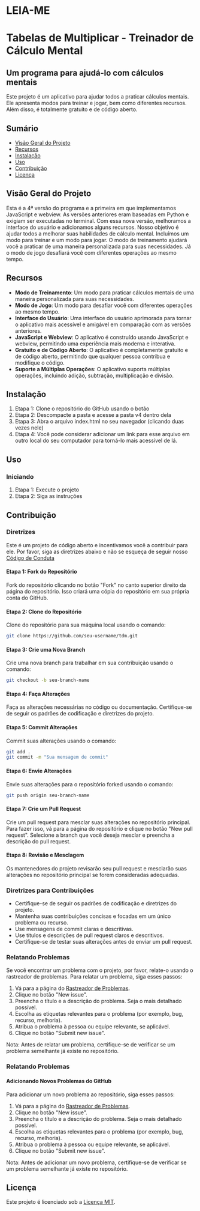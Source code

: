 # LEIA-ME

Tabelas de Multiplicar - Treinador de Cálculo Mental
================

Um programa para ajudá-lo com cálculos mentais
-------------------

Este projeto é um aplicativo para ajudar todos a praticar cálculos mentais. Ele apresenta modos para treinar e jogar, bem como diferentes recursos. Além disso, é totalmente gratuito e de código aberto.

Sumário
-----------------

* [Visão Geral do Projeto](#visão-geral-do-projeto)
* [Recursos](#recursos)
* [Instalação](#instalação)
* [Uso](#uso)
* [Contribuição](#contribuição)
* [Licença](#licença)

Visão Geral do Projeto
----------------

Esta é a 4ª versão do programa e a primeira em que implementamos JavaScript e webview. As versões anteriores eram baseadas em Python e exigiam ser executadas no terminal. Com essa nova versão, melhoramos a interface do usuário e adicionamos alguns recursos. Nosso objetivo é ajudar todos a melhorar suas habilidades de cálculo mental. Incluímos um modo para treinar e um modo para jogar. O modo de treinamento ajudará você a praticar de uma maneira personalizada para suas necessidades. Já o modo de jogo desafiará você com diferentes operações ao mesmo tempo.

Recursos
--------
* **Modo de Treinamento**: Um modo para praticar cálculos mentais de uma maneira personalizada para suas necessidades.
* **Modo de Jogo**: Um modo para desafiar você com diferentes operações ao mesmo tempo.
* **Interface do Usuário**: Uma interface do usuário aprimorada para tornar o aplicativo mais acessível e amigável em comparação com as versões anteriores.
* **JavaScript e Webview**: O aplicativo é construído usando JavaScript e webview, permitindo uma experiência mais moderna e interativa.
* **Gratuito e de Código Aberto**: O aplicativo é completamente gratuito e de código aberto, permitindo que qualquer pessoa contribua e modifique o código.
* **Suporte a Múltiplas Operações**: O aplicativo suporta múltiplas operações, incluindo adição, subtração, multiplicação e divisão.
<!-- * **Dificuldade Personalizável**: O aplicativo permite que os usuários personalizem o nível de dificuldade dos cálculos, tornando-o adequado para usuários de todas as idades e níveis de habilidade. -->
<!-- * **Rastreamento de Pontuação**: O aplicativo rastreia a pontuação e o progresso do usuário, fornecendo um senso de realização e motivação para melhorar. -->

Instalação
------------

1. Etapa 1: Clone o repositório do GitHub usando o botão
2. Etapa 2: Descompacte a pasta e acesse a pasta v4 dentro dela
3. Etapa 3: Abra o arquivo index.html no seu navegador (clicando duas vezes nele)
4. Etapa 4: Você pode considerar adicionar um link para esse arquivo em outro local do seu computador para torná-lo mais acessível de lá.

Uso
-----

### Iniciando

1. Etapa 1: Execute o projeto
2. Etapa 2: Siga as instruções

Contribuição
------------

### Diretrizes

Este é um projeto de código aberto e incentivamos você a contribuir para ele. Por favor, siga as diretrizes abaixo e não se esqueça de seguir nosso [Código de Conduta](https://github.com/TdM/blob/main/CODE_OF_CONDUCT.md)

#### Etapa 1: Fork do Repositório

Fork do repositório clicando no botão "Fork" no canto superior direito da página do repositório. Isso criará uma cópia do repositório em sua própria conta do GitHub.

#### Etapa 2: Clone do Repositório

Clone do repositório para sua máquina local usando o comando:

```bash
git clone https://github.com/seu-username/tdm.git
```

#### Etapa 3: Crie uma Nova Branch

Crie uma nova branch para trabalhar em sua contribuição usando o comando:

```bash
git checkout -b seu-branch-name
```

#### Etapa 4: Faça Alterações

Faça as alterações necessárias no código ou documentação. Certifique-se de seguir os padrões de codificação e diretrizes do projeto.

#### Etapa 5: Commit Alterações

Commit suas alterações usando o comando:

```bash
git add .
git commit -m "Sua mensagem de commit"
```

#### Etapa 6: Envie Alterações

Envie suas alterações para o repositório forked usando o comando:

```bash
git push origin seu-branch-name
```

#### Etapa 7: Crie um Pull Request

Crie um pull request para mesclar suas alterações no repositório principal. Para fazer isso, vá para a página do repositório e clique no botão "New pull request". Selecione a branch que você deseja mesclar e preencha a descrição do pull request.

#### Etapa 8: Revisão e Mesclagem

Os mantenedores do projeto revisarão seu pull request e mesclarão suas alterações no repositório principal se forem consideradas adequadas.

### Diretrizes para Contribuições

* Certifique-se de seguir os padrões de codificação e diretrizes do projeto.
* Mantenha suas contribuições concisas e focadas em um único problema ou recurso.
* Use mensagens de commit claras e descritivas.
* Use títulos e descrições de pull request claros e descritivos.
* Certifique-se de testar suas alterações antes de enviar um pull request.

### Relatando Problemas

Se você encontrar um problema com o projeto, por favor, relate-o usando o rastreador de problemas. Para relatar um problema, siga esses passos:

1. Vá para a página do [Rastreador de Problemas](https://github.com/joanalnu/tdm/issues).
2. Clique no botão "New issue".
3. Preencha o título e a descrição do problema. Seja o mais detalhado possível.
4. Escolha as etiquetas relevantes para o problema (por exemplo, bug, recurso, melhoria).
5. Atribua o problema à pessoa ou equipe relevante, se aplicável.
6. Clique no botão "Submit new issue".

Nota: Antes de relatar um problema, certifique-se de verificar se um problema semelhante já existe no repositório.

### Relatando Problemas
#### Adicionando Novos Problemas do GitHub

Para adicionar um novo problema ao repositório, siga esses passos:

1. Vá para a página do [Rastreador de Problemas](https://github.com/joanalnu/tdm/issues).
2. Clique no botão "New issue".
3. Preencha o título e a descrição do problema. Seja o mais detalhado possível.
4. Escolha as etiquetas relevantes para o problema (por exemplo, bug, recurso, melhoria).
5. Atribua o problema à pessoa ou equipe relevante, se aplicável.
6. Clique no botão "Submit new issue".

Nota: Antes de adicionar um novo problema, certifique-se de verificar se um problema semelhante já existe no repositório.

Licença
-------

Este projeto é licenciado sob a [Licença MIT](https://github.com/joanalnu/tdm/blob/main/LICENSE.md).